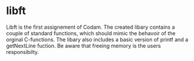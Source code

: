 # libft

Libft is the first assignement of Codam. The created libary contains a couple of standard functions, which should mimic the behavoir of the orginal C-functions. The libary also includes a basic version of printf and a getNextLine fuction. Be aware that freeing memory is the users responsibilty.